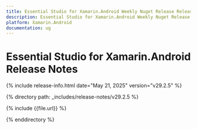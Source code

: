 ```yaml
---
title: Essential Studio for Xamarin.Android Weekly Nuget Release Release Notes  
description: Essential Studio for Xamarin.Android Weekly Nuget Release Release Notes  
platform: Xamarin.Android
documentation: ug
---
```


# Essential Studio for Xamarin.Android  Release Notes  

{% include release-info.html date="May 21, 2025"  version="v29.2.5" %}

{% directory path: _includes/release-notes/v29.2.5 %}

{% include {{file.url}} %}

{% enddirectory %}
